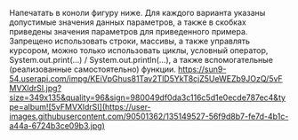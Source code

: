 Напечатать в коноли фигуру ниже.
Для каждого варианта указаны допустимые значения данных параметров, а также в скобках приведены значения параметров для приведенного примера.
Запрещено использовать строки, массивы, а также управлять курсором, можно только использовать циклы, условный оператор, System.out.print(...) / System.out.println(…), а
также вспомогательные
(реализованные самостоятельно) функции.
https://sun9-54.userapi.com/impg/KEiVpGhus81Tav2TlD5YkT8cjZ5UeWEZb9JOzQ/5vFMVXldrSI.jpg?size=349x135&quality=96&sign=980049df0da3c116c5d1e0ecde787ec4&type=album![5vFMVXldrSI](https://user-images.githubusercontent.com/90501362/135149527-56f9d8b7-fe7d-4b1c-a44a-6724b3ce09b3.jpg)
